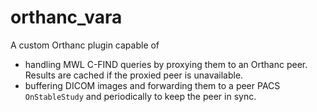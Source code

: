 # orthanc_vara

A custom Orthanc plugin capable of 
- handling MWL C-FIND queries by proxying them to an Orthanc peer. Results are cached if the proxied peer is unavailable. 
- buffering DICOM images and forwarding them to a peer PACS `OnStableStudy` and periodically to keep the peer in sync.
